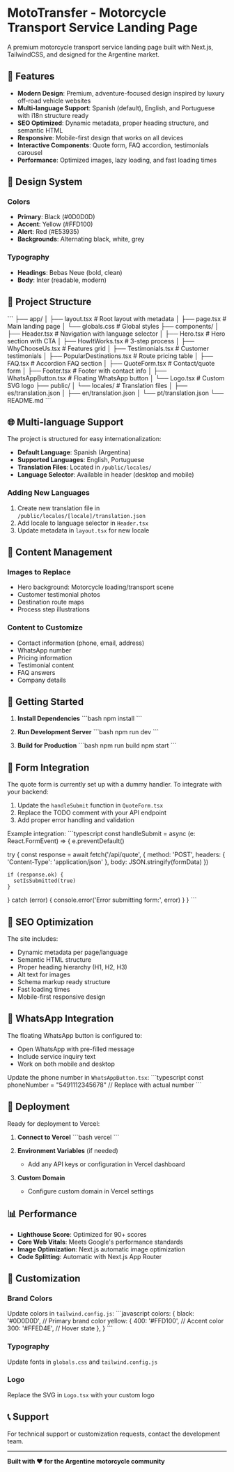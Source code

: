 # MotoTransfer - Motorcycle Transport Service Landing Page

A premium motorcycle transport service landing page built with Next.js, TailwindCSS, and designed for the Argentine market.

## 🚀 Features

- **Modern Design**: Premium, adventure-focused design inspired by luxury off-road vehicle websites
- **Multi-language Support**: Spanish (default), English, and Portuguese with i18n structure ready
- **SEO Optimized**: Dynamic metadata, proper heading structure, and semantic HTML
- **Responsive**: Mobile-first design that works on all devices
- **Interactive Components**: Quote form, FAQ accordion, testimonials carousel
- **Performance**: Optimized images, lazy loading, and fast loading times

## 🎨 Design System

### Colors
- **Primary**: Black (#0D0D0D)
- **Accent**: Yellow (#FFD100)
- **Alert**: Red (#E53935)
- **Backgrounds**: Alternating black, white, grey

### Typography
- **Headings**: Bebas Neue (bold, clean)
- **Body**: Inter (readable, modern)

## 📁 Project Structure

\`\`\`
├── app/
│   ├── layout.tsx          # Root layout with metadata
│   ├── page.tsx            # Main landing page
│   └── globals.css         # Global styles
├── components/
│   ├── Header.tsx          # Navigation with language selector
│   ├── Hero.tsx            # Hero section with CTA
│   ├── HowItWorks.tsx      # 3-step process
│   ├── WhyChooseUs.tsx     # Features grid
│   ├── Testimonials.tsx    # Customer testimonials
│   ├── PopularDestinations.tsx # Route pricing table
│   ├── FAQ.tsx             # Accordion FAQ section
│   ├── QuoteForm.tsx       # Contact/quote form
│   ├── Footer.tsx          # Footer with contact info
│   ├── WhatsAppButton.tsx  # Floating WhatsApp button
│   └── Logo.tsx            # Custom SVG logo
├── public/
│   └── locales/            # Translation files
│       ├── es/translation.json
│       ├── en/translation.json
│       └── pt/translation.json
└── README.md
\`\`\`

## 🌐 Multi-language Support

The project is structured for easy internationalization:

- **Default Language**: Spanish (Argentina)
- **Supported Languages**: English, Portuguese
- **Translation Files**: Located in `/public/locales/`
- **Language Selector**: Available in header (desktop and mobile)

### Adding New Languages

1. Create new translation file in `/public/locales/[locale]/translation.json`
2. Add locale to language selector in `Header.tsx`
3. Update metadata in `layout.tsx` for new locale

## 📝 Content Management

### Images to Replace
- Hero background: Motorcycle loading/transport scene
- Customer testimonial photos
- Destination route maps
- Process step illustrations

### Content to Customize
- Contact information (phone, email, address)
- WhatsApp number
- Pricing information
- Testimonial content
- FAQ answers
- Company details

## 🚀 Getting Started

1. **Install Dependencies**
   \`\`\`bash
   npm install
   \`\`\`

2. **Run Development Server**
   \`\`\`bash
   npm run dev
   \`\`\`

3. **Build for Production**
   \`\`\`bash
   npm run build
   npm start
   \`\`\`

## 📧 Form Integration

The quote form is currently set up with a dummy handler. To integrate with your backend:

1. Update the `handleSubmit` function in `QuoteForm.tsx`
2. Replace the TODO comment with your API endpoint
3. Add proper error handling and validation

Example integration:
\`\`\`typescript
const handleSubmit = async (e: React.FormEvent) => {
  e.preventDefault()
  
  try {
    const response = await fetch('/api/quote', {
      method: 'POST',
      headers: { 'Content-Type': 'application/json' },
      body: JSON.stringify(formData)
    })
    
    if (response.ok) {
      setIsSubmitted(true)
    }
  } catch (error) {
    console.error('Error submitting form:', error)
  }
}
\`\`\`

## 🎯 SEO Optimization

The site includes:
- Dynamic metadata per page/language
- Semantic HTML structure
- Proper heading hierarchy (H1, H2, H3)
- Alt text for images
- Schema markup ready structure
- Fast loading times
- Mobile-first responsive design

## 📱 WhatsApp Integration

The floating WhatsApp button is configured to:
- Open WhatsApp with pre-filled message
- Include service inquiry text
- Work on both mobile and desktop

Update the phone number in `WhatsAppButton.tsx`:
\`\`\`typescript
const phoneNumber = "5491112345678" // Replace with actual number
\`\`\`

## 🚀 Deployment

Ready for deployment to Vercel:

1. **Connect to Vercel**
   \`\`\`bash
   vercel
   \`\`\`

2. **Environment Variables** (if needed)
   - Add any API keys or configuration in Vercel dashboard

3. **Custom Domain**
   - Configure custom domain in Vercel settings

## 📊 Performance

- **Lighthouse Score**: Optimized for 90+ scores
- **Core Web Vitals**: Meets Google's performance standards
- **Image Optimization**: Next.js automatic image optimization
- **Code Splitting**: Automatic with Next.js App Router

## 🔧 Customization

### Brand Colors
Update colors in `tailwind.config.js`:
\`\`\`javascript
colors: {
  black: '#0D0D0D',      // Primary brand color
  yellow: {
    400: '#FFD100',       // Accent color
    300: '#FFED4E',       // Hover state
  },
}
\`\`\`

### Typography
Update fonts in `globals.css` and `tailwind.config.js`

### Logo
Replace the SVG in `Logo.tsx` with your custom logo

## 📞 Support

For technical support or customization requests, contact the development team.

---

**Built with ❤️ for the Argentine motorcycle community**
